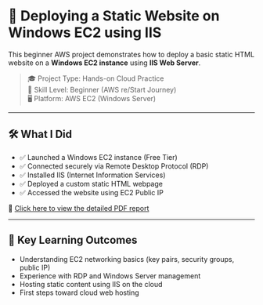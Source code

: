 # 🚀 Deploying a Static Website on Windows EC2 using IIS

This beginner AWS project demonstrates how to deploy a basic static HTML website on a **Windows EC2 instance** using **IIS Web Server**.

> 🎓 Project Type: Hands-on Cloud Practice  
> 🧩 Skill Level: Beginner (AWS re/Start Journey)  
> 🖥️ Platform: AWS EC2 (Windows Server)

---

## 🛠️ What I Did

- ✅ Launched a Windows EC2 instance (Free Tier)
- ✅ Connected securely via Remote Desktop Protocol (RDP)
- ✅ Installed IIS (Internet Information Services)
- ✅ Deployed a custom static HTML webpage
- ✅ Accessed the website using EC2 Public IP

📄 [Click here to view the detailed PDF report](Static-Website-on-Windows-EC2.pdf)

---

## 🧪 Key Learning Outcomes

- Understanding EC2 networking basics (key pairs, security groups, public IP)
- Experience with RDP and Windows Server management
- Hosting static content using IIS on the cloud
- First steps toward cloud web hosting

